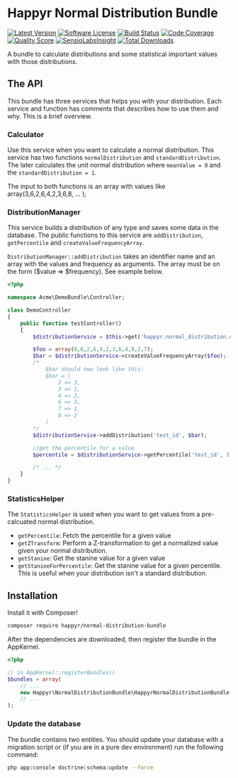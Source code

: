 # Happyr Normal Distribution Bundle

[![Latest Version](https://img.shields.io/github/release/Happyr/NormalDistributionBundle.svg?style=flat-square)](https://github.com/Happyr/NormalDistributionBundle/releases)
[![Software License](https://img.shields.io/badge/license-MIT-brightgreen.svg?style=flat-square)](LICENSE)
[![Build Status](https://img.shields.io/travis/Happyr/NormalDistributionBundle.svg?style=flat-square)](https://travis-ci.org/Happyr/NormalDistributionBundle)
[![Code Coverage](https://img.shields.io/scrutinizer/coverage/g/Happyr/NormalDistributionBundle.svg?style=flat-square)](https://scrutinizer-ci.com/g/Happyr/NormalDistributionBundle)
[![Quality Score](https://img.shields.io/scrutinizer/g/Happyr/NormalDistributionBundle.svg?style=flat-square)](https://scrutinizer-ci.com/g/Happyr/NormalDistributionBundle)
[![SensioLabsInsight](https://insight.sensiolabs.com/projects/95c8e1d1-2b53-45db-a49d-ae772c5f270d/mini.png)](https://insight.sensiolabs.com/projects/95c8e1d1-2b53-45db-a49d-ae772c5f270d)
[![Total Downloads](https://img.shields.io/packagist/dt/happyr/normal-distribution-bundle.svg?style=flat-square)](https://packagist.org/packages/happyr/normal-distribution-bundle)

A bundle to calculate distributions and some statistical important values with those distributions.

## The API

This bundle has three services that helps you with your distribution. Each service and function has comments that
describes how to use them and why. This is a brief overview.

### Calculator

Use this service when you want to calculate a normal distribution. This service has two functions `normalDistribution` 
and `standardDistribution`. The later calculates the unit normal distribution where `meanValue = 0` 
and the `standardDistribution = 1`.

The input to both functions is an array with values like array(3,6,2,6,4,2,3,6,8, ... );

### DistributionManager

This service builds a distribution of any type and saves some data in the database. The public functions to
this service are `addDistribution`, `getPercentile` and `createValueFrequencyArray`.

`DistributionManager::addDistribution` takes an identifier name and an array with the values and frequency as arguments. 
The array must be on the form ($value => $frequency). See example below.

```php
<?php

namespace Acme\DemoBundle\Controller;

class DemoController
{
    public function testController()
    {
        $distributionService = $this->get('happyr.normal_distribution.distribution_service');

        $foo = array(8,6,2,6,4,2,3,6,4,8,2,7);
        $bar = $distributionService->createValueFrequencyArray($foo);
        /*
            $bar should now look like this:
            $bar = (
                2 => 3,
                3 => 1,
                4 => 2,
                6 => 3,
                7 => 1,
                8 => 2
            )
        */
        $distributionService->addDistribution('test_id', $bar);

        //get the percentile for a value
        $percentile = $distributionService->getPercentile('test_id', 3.5);

        /* ... */
    }
}

```

### StatisticsHelper

The `StatisticsHelper` is used when you want to get values from a pre-calcuated normal distribution. 

- `getPercentile`: Fetch the percentile for a given value
- `getZTransform`: Perform a Z-transformation to get a normalized value given your normal distribution. 
- `getStanine`: Get the stanine value for a given value
- `getStanineForPercentile`:  Get the stanine value for a given percentile. This is useful when your distribution
isn't a standard distribution. 


## Installation

Install it with Composer!

```bash
composer require happyr/normal-distribution-bundle
```

After the dependencies are downloaded, then register the bundle in the AppKernel.

```php
<?php

// in AppKernel::registerBundles()
$bundles = array(
    // ...
    new Happyr\NormalDistributionBundle\HappyrNormalDistributionBundle(),
    // ...
);
```

### Update the database

The bundle contains two entities. You should update your database with a migration script or (if you are in a
pure dev environment) run the following command:

```bash
php app:console doctrine:schema:update --force
```
